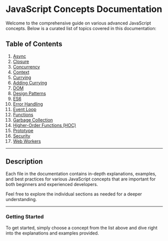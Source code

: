 # JavaScript Concepts Documentation

Welcome to the comprehensive guide on various advanced JavaScript concepts. Below is a curated list of topics covered in this documentation:

## Table of Contents

1. [Async](Async.md)
2. [Closure](Closure.md)
3. [Concurrency](Concurrency.md)
4. [Context](Context.md)
5. [Currying](Currying.md)
6. [Adding Currying](Adding%20Currying.md)
7. [DOM](DOM.md)
8. [Design Patterns](Design%20Patterns.md)
9. [ES6](ES6.md)
10. [Error Handling](Error%20Handling.md)
11. [Event Loop](Event%20Loop.md)
12. [Functions](Functions.md)
13. [Garbage Collection](GC.md)
14. [Higher-Order Functions (HOC)](HOC.md)
15. [Prototype](Prototype.md)
16. [Security](Security.md)
17. [Web Workers](worker.md)

---

## Description

Each file in the documentation contains in-depth explanations, examples, and best practices for various JavaScript concepts that are important for both beginners and experienced developers.

Feel free to explore the individual sections as needed for a deeper understanding.

---

### Getting Started

To get started, simply choose a concept from the list above and dive right into the explanations and examples provided.

